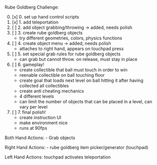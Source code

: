 Rube Goldberg Challenge:

 0. [x] 0. set up hand control scripts
 1. [x] 1. add teleportation
 2. [ ] 2. add object grabbing/throwing -> added, needs polish
 3. [ ] 3. create rube goldberg objects
 	- try different geometries, colors, physics functions
 4. [ ] 4. create object menu -> added, needs polish
 	- attaches to right hand, appears on touchpad press
 5. [ ] 5. set special grab rules for rube goldberg objects
 	- can grab but cannot throw. on release, must stay in place
 6. [ ] 6. gameplay!
 	- create collectible that ball must touch in order to win
 	- reenable collectible on ball touching floor
 	- create goal that loads next level on ball hitting it after 
 	  having collected all collectibles
 	- create anti cheating mechanics
 	- 4 different levels
 	- can limit the number of objects that can be placed in a 
 	   level, can vary per level
 7. [ ] 7. final polish!
 	- create instruction UI
 	- make environment nice
 	- runs at 90fps

 Both Hand Actions:
    - Grab objects

 Right Hand Actions:
    - rube goldberg item picker/generator (touchpad)
 
 Left Hand Actions:
     touchpad activates teleportation